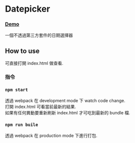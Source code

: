 # Datepicker

### [Demo](https://yixuan173.github.io/simple-datepicker/)

一個不透過第三方套件的日期選擇器

## How to use

可直接打開 index.html 做查看.

### 指令

### `npm start`

透過 webpack 在 development mode 下 watch code change.\
打開 index.html 可看當前最新的結果.\
如果有任何異動要重新刷新 index.html 才可吃到最新的 bundle 檔.

### `npm run buile`

透過 webpack 在 production mode 下進行打包.
